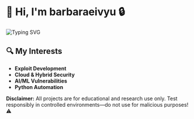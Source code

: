 # 👋 Hi, I'm barbaraeivyu 🔒

<img src="https://readme-typing-svg.demolab.com?font=Fira+Code&size=24&duration=3000&pause=1000&color=FF4500&width=500&lines=Passionate+Security+Researcher;Ethical+Hacker+Specialist;Vulnerability+Exploits+Expert;Cybersecurity+Educator" alt="Typing SVG" />

## 🔍 My Interests
- **Exploit Development**
- **Cloud & Hybrid Security**
- **AI/ML Vulnerabilities**
- **Python Automation**

  
**Disclaimer:** All projects are for educational and research use only. Test responsibly in controlled environments—do not use for malicious purposes! ⚠️
